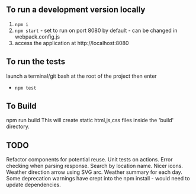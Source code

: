 ## To run a development version locally

1.  `npm i`
2.  `npm start` - set to run on port 8080 by default - can be changed in webpack.config.js
3.  access the application at http://localhost:8080

## To run the tests

launch a terminal/git bash at the root of the project then enter

* `npm test`

## To Build

npm run build
This will create static html,js,css files inside the 'build' directory.

## TODO

Refactor components for potential reuse.
Unit tests on actions.
Error checking when parsing response.
Search by location name.
Nicer icons.
Weather direction arrow using SVG arc.
Weather summary for each day.
Some deprecation warnings have crept into the npm install - would need to update dependencies.
